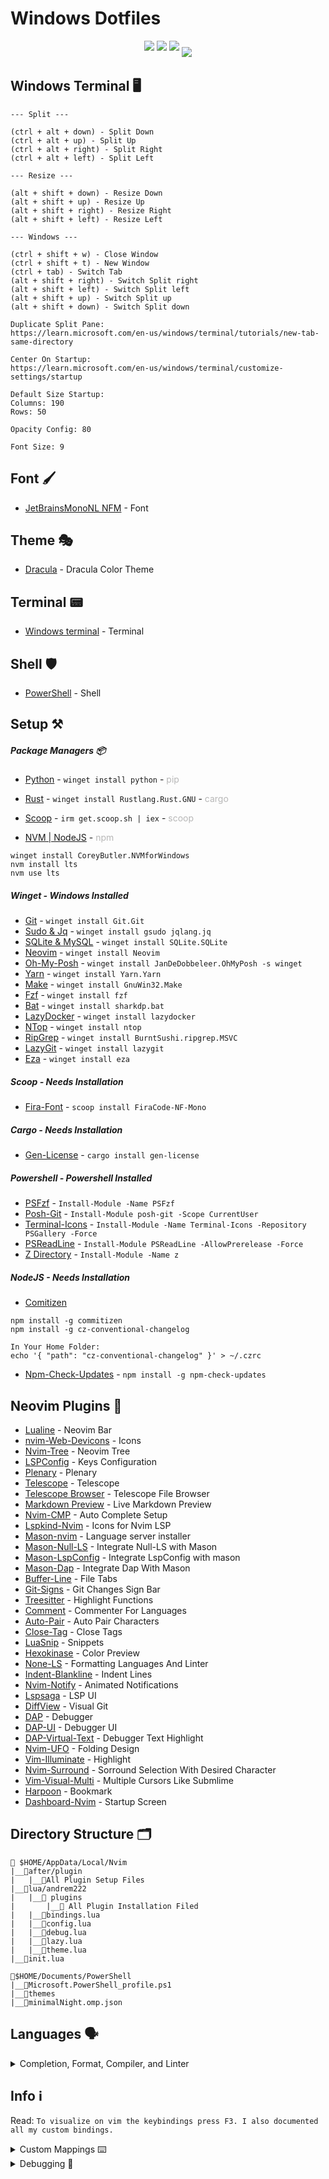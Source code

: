 <h1>Windows Dotfiles</h1>

<p align='center'>
<img style='padding-bottom:10px' src="doc/Terminal-Preview_1.png">
<img style='padding-bottom:10px' src="doc/Terminal-Preview_2.png">
<img style='padding-bottom:10px' src="doc/Terminal-Preview_3.png">
<img src="doc/Terminal-Preview_4.png">
</p>

<h2>Windows Terminal 🖥️</h2>

```
--- Split ---

(ctrl + alt + down) - Split Down
(ctrl + alt + up) - Split Up
(ctrl + alt + right) - Split Right
(ctrl + alt + left) - Split Left
```

```
--- Resize ---

(alt + shift + down) - Resize Down
(alt + shift + up) - Resize Up
(alt + shift + right) - Resize Right
(alt + shift + left) - Resize Left
```

```
--- Windows ---

(ctrl + shift + w) - Close Window
(ctrl + shift + t) - New Window
(ctrl + tab) - Switch Tab
(alt + shift + right) - Switch Split right
(alt + shift + left) - Switch Split left
(alt + shift + up) - Switch Split up
(alt + shift + down) - Switch Split down
```

```
Duplicate Split Pane:
https://learn.microsoft.com/en-us/windows/terminal/tutorials/new-tab-same-directory

Center On Startup:
https://learn.microsoft.com/en-us/windows/terminal/customize-settings/startup

Default Size Startup:
Columns: 190
Rows: 50

Opacity Config: 80

Font Size: 9
```

<h2>Font 🖌️</h2>

- [JetBrainsMonoNL NFM](https://www.nerdfonts.com/font-downloads) - Font

<h2>Theme 🎭</h2>

- [Dracula](https://draculatheme.com/windows-terminal) - Dracula Color Theme

<h2>Terminal 📟</h2>

- [Windows terminal](https://apps.microsoft.com/store/detail/windows-terminal/9N0DX20HK701) - Terminal

<h2>Shell 🛡️</h2>

- [PowerShell](https://apps.microsoft.com/detail/powershell/9MZ1SNWT0N5D?hl=en-us&gl=US) - Shell

<h2>Setup ⚒️</h2>

<h5>Package Managers 📦</h5>

- [Python](https://www.python.org/) - `winget install python` - <span style="opacity:30%">pip</span>

- [Rust](https://www.rust-lang.org/) - `winget install Rustlang.Rust.GNU` - <span style="opacity:30%">cargo</span>

- [Scoop](https://scoop.sh/) - `irm get.scoop.sh | iex` - <span style="opacity:30%">scoop</span>

- [NVM | NodeJS](https://github.com/coreybutler/nvm-windows) - <span style="opacity:30%">npm</span>
```
winget install CoreyButler.NVMforWindows
nvm install lts
nvm use lts
```

<h5>Winget - Windows Installed</h5>

- [Git](https://git-scm.com/download/win) - `winget install Git.Git`
- [Sudo & Jq](https://winget.run/) - `winget install gsudo jqlang.jq`
- [SQLite & MySQL](https://sqlite.org/index.html) - `winget install SQLite.SQLite`
- [Neovim](https://winget.run/search?query=neovim) - `winget install Neovim`
- [Oh-My-Posh](https://ohmyposh.dev/docs/installation/windows) - `winget install JanDeDobbeleer.OhMyPosh -s winget`
- [Yarn](https://yarnpkg.com/) - `winget install Yarn.Yarn`
- [Make](https://www.gnu.org/software/make/) - `winget install GnuWin32.Make`
- [Fzf](https://github.com/junegunn/fzf) - `winget install fzf`
- [Bat](https://github.com/sharkdp/bat) - `winget install sharkdp.bat`
- [LazyDocker](https://github.com/jesseduffield/lazydocker) - `winget install lazydocker`
- [NTop](https://github.com/gsass1/NTop) - `winget install ntop`
- [RipGrep](https://github.com/BurntSushi/ripgrep) - `winget install BurntSushi.ripgrep.MSVC`
- [LazyGit](https://github.com/jesseduffield/lazygit) - `winget install lazygit`
- [Eza](https://github.com/eza-community/eza) - `winget install eza`

<h5>Scoop - Needs Installation</h5>

- [Fira-Font](https://github.com/ryanoasis/nerd-fonts) - `scoop install FiraCode-NF-Mono`

<h5>Cargo - Needs Installation</h5>

- [Gen-License](https://github.com/nexxeln/license-generator) - `cargo install gen-license`

<h5>Powershell - Powershell Installed</h5>

- [PSFzf](https://github.com/kelleyma49/PSFzf) - `Install-Module -Name PSFzf`
- [Posh-Git](https://www.powershellgallery.com/packages/posh-git) - `Install-Module posh-git -Scope CurrentUser`
- [Terminal-Icons](https://github.com/devblackops/Terminal-Icons) - `Install-Module -Name Terminal-Icons -Repository PSGallery -Force`
- [PSReadLine](https://github.com/PowerShell/PSReadLine) - `Install-Module PSReadLine -AllowPrerelease -Force`
- [Z Directory](https://www.powershellgallery.com/packages/z/1.1.13) - `Install-Module -Name z`

<h5>NodeJS - Needs Installation</h5>

- [Comitizen](https://github.com/streamich/git-cz)
```
npm install -g commitizen
npm install -g cz-conventional-changelog

In Your Home Folder:
echo '{ "path": "cz-conventional-changelog" }' > ~/.czrc
```

- [Npm-Check-Updates](https://www.npmjs.com/package/npm-check-updates) - `npm install -g npm-check-updates`

<h2>Neovim Plugins 📲</h2>

- [Lualine](https://github.com/nvim-lualine/lualine.nvim) - Neovim Bar
- [nvim-Web-Devicons](https://github.com/kyazdani42/nvim-web-devicons) - Icons
- [Nvim-Tree](https://github.com/kyazdani42/nvim-tree.lua) - Neovim Tree
- [LSPConfig](https://github.com/neovim/nvim-lspconfig) - Keys Configuration
- [Plenary](https://github.com/nvim-lua/plenary.nvim) - Plenary
- [Telescope](https://github.com/nvim-telescope/telescope.nvim) - Telescope
- [Telescope Browser](https://github.com/nvim-telescope/telescope-file-browser.nvim) - Telescope File Browser
- [Markdown Preview](https://github.com/iamcco/markdown-preview.nvim) - Live Markdown Preview
- [Nvim-CMP](https://github.com/hrsh7th/nvim-cmp) - Auto Complete Setup
- [Lspkind-Nvim](https://github.com/onsails/lspkind.nvim) - Icons for Nvim LSP
- [Mason-nvim](https://github.com/williamboman/mason.nvim) - Language server installer
- [Mason-Null-LS](https://github.com/jay-babu/mason-null-ls.nvim) - Integrate Null-LS with Mason
- [Mason-LspConfig](https://github.com/williamboman/mason-lspconfig.nvim) - Integrate LspConfig with mason 
- [Mason-Dap](https://github.com/jay-babu/mason-nvim-dap.nvim) - Integrate Dap With Mason
- [Buffer-Line](https://github.com/akinsho/bufferline.nvim) - File Tabs
- [Git-Signs](https://github.com/lewis6991/gitsigns.nvim) - Git Changes Sign Bar
- [Treesitter](https://github.com/nvim-treesitter/nvim-treesitter) - Highlight Functions
- [Comment](https://github.com/numToStr/Comment.nvim) - Commenter For Languages
- [Auto-Pair](https://github.com/jiangmiao/auto-pairs) - Auto Pair Characters
- [Close-Tag](https://github.com/windwp/nvim-ts-autotag) - Close Tags
- [LuaSnip](https://github.com/L3MON4D3/LuaSnip) - Snippets
- [Hexokinase](https://github.com/RRethy/vim-hexokinase) - Color Preview
- [None-LS](https://github.com/nvimtools/none-ls.nvim) - Formatting Languages And Linter
- [Indent-Blankline](https://github.com/lukas-reineke/indent-blankline.nvim) - Indent Lines
- [Nvim-Notify](https://github.com/rcarriga/nvim-notify) - Animated Notifications
- [Lspsaga](https://github.com/glepnir/lspsaga.nvim) - LSP UI
- [DiffView](https://github.com/sindrets/diffview.nvim) - Visual Git
- [DAP](https://github.com/mfussenegger/nvim-dap) - Debugger
- [DAP-UI](https://github.com/rcarriga/nvim-dap-ui) - Debugger UI
- [DAP-Virtual-Text](https://github.com/theHamsta/nvim-dap-virtual-text) - Debugger Text Highlight
- [Nvim-UFO](https://github.com/kevinhwang91/nvim-ufo) - Folding Design
- [Vim-Illuminate](https://github.com/RRethy/vim-illuminate) - Highlight
- [Nvim-Surround](https://github.com/kylechui/nvim-surround) - Sorround Selection With Desired Character
- [Vim-Visual-Multi](https://github.com/mg979/vim-visual-multi) - Multiple Cursors Like Submlime
- [Harpoon](https://github.com/ThePrimeagen/harpoon) - Bookmark
- [Dashboard-Nvim](https://github.com/nvimdev/dashboard-nvim) - Startup Screen

<h2>Directory Structure 🗂️</h2>

```
📂 $HOME/AppData/Local/Nvim
|__📂after/plugin
|   |__📑All Plugin Setup Files
|__📂lua/andrem222
|   |__📂 plugins
|       |__📑 All Plugin Installation Filed
|   |__📄bindings.lua
|   |__📄config.lua
|   |__📄debug.lua
|   |__📄lazy.lua
|   |__📄theme.lua
|__📄init.lua

📂$HOME/Documents/PowerShell
|__📄Microsoft.PowerShell_profile.ps1
|__📂themes
|__📄minimalNight.omp.json
```

<h2>Languages 🗣️</h2>
<details>
<summary>Completion, Format, Compiler, and Linter</summary>
<h3>Servers 🗃️ <hr style="margin-top: 0"></h3>

<h5>Winget - Windows Installed</h5>

`C++` winget install clangd

`Lua` winget install lua-language-server

<h5>NodeJS - Needs Installation</h5>

`Live-Server` npm install -g live-server

`Python` npm install -g pyright

`Typescript` npm install -g typescript typescript-language-server

`Tailwind CSS` npm install -g tailwindcss-language-server

<h5>Dotnet - Windows Installed</h5>

`C-Sharp` dotnet tool install --global csharp-ls 

<h3>Format Languages 📄 <hr style="margin-top: 0"></h3>

`C++` at the setup of llvm

<h5>Pip - Needs Installation</h5>

`Python` pip install --upgrade autopep8

<h5>NodeJS - Needs Installation</h5>

`Marksman` npm install -g marksman

`Typescript` npm install -g prettier

<h3>Compilers And Intrepeters ⚙️ <hr style="margin-top: 0"></h3>

<h5>Winget - Windows Installed</h5>

- [Python](https://www.python.org/) - At the installation of Python Package Manager

- [Rust](https://www.rust-lang.org/) - At the installation of Rust Package Manager

- [C++](https://winlibs.com/) - winget install -i LLVM.LLVM

<h5>NodeJS - Needs Installation</h5>

- [NodeJS](https://github.com/nvm-sh/nvm) - At the installation of NodeJS Package Manager
</details>

<h2>Info ℹ️</h2>

Read: `To visualize on vim the keybindings press F3. I also documented all my custom bindings.`

<details>

<summary>Custom Mappings ⌨️</summary>

`\ + f` - Telescope Find Files

`\ + r` - Telescope Live Grep

`\ + \ + \` - Telescope Buffers

`\ + t` - Telescope

`\ + r` - Telescope Resume Search

`\ + w` - Telescope Diagnostics

`F2` - Telescope Help Tags

`F3` - Telescope Keymaps

`F5` - Lsp Status

`F6` - Null-LS Status

`Ctrl - s` - Save

`Ctrl - Alt - s` Save All

`Alt - w` - Save And Quit All

`Alt - q` - Force Quit

`Ctrl - Alt - q` - Force Quit All

`Alt - Up` - Move Line | Block up

`Alt - Down` - Move Line | Block Down

`Alt - Left` - Move Line | Block Left

`Alt - Right` - Move Line | Block Right

`Shift - f` - Format

`f` - Lspsaga Hover Doc

`F` - Lspsaga Peek Definition

`C - f` - Lspsaga Go To Definition

`g + d` - lspsaga Finder

`g + p` - Lspsaga Code Actions

`Ctrl - j` - Lspsaga Jump Diagnostic Forward

`Ctrl - Shift- j` - Lspsaga Jump Diagnostic Reverse

`g - l` - Lspsaga Line Diagnostic

`g + r` - Lspsaga Rename

`Ctrl - Alt - k` - Increase Pane Vertical

`Ctrl - Alt - i` - Decrease Pane Vertical

`Ctrl - Alt - l` - Increase Pane Horizontal

`Ctrl - Alt - j` - Decrease Pane Horizontal

`Alt - Shift - i` - Pane Move Up

`Alt - Shift - k` - Pane Move Down

`Alt - Shift - j` - Pane Move Left

`Alt - Shift - l` - Pane Move Right

`F9` - Debugger Continue

`F10` - Debugger Step Over

`F11` - Debugger Step Into

`F12` - Debugger Step Out

`b` - Debugger Breakpoint

`B` - Debugger Breakpoint With Conditions

`l + p` - Debugger Breakpoint With Log Message

`d + r` - Debugger Toggle

`\ + g` - Git Diff Preview

`Shift - g` - Git Toggle Diff Preference

`=` - Open Fold

`-` - Close Fold

`+` - Open All Folds

`_` - Close All Folds

`CTRL - /` - Comment Line In Line

`CTRL - Alt - /` - Comment BLock

`CTRL - Shift - a` - Select All

`CTRL - p` - Add Cursor At Current Position

`CTRL - h` - Open Harpoon UI

`K` - Save Harpoon Mark
</details>

<details>
<summary>Debugging 🐞</summary>

Problem: `Icons are not showing completly`

Fix:
```
Some fonts do not work well with some color themes and can cause that issue or the terminal. 
You have to try until you find the right font, switch the theme, terminal or make tweaks by yourself. Generaly fonts ending with mono work.
```
problem: `Transparency Not Available`

Fix: 
```
Check you enabled transparency in the temrinal. If you still encounter
problems then you probably have to enable it from your nvim configuration.
Dracula theme transparency is not sufficient so some tweaks are requried.
For example:
                colors = { bg = "NONE" },
                transparent_bg = true,
                show_end_of_buffer = true,
                overrides = {
                    EndOfBuffer = { fg = "#282A36" }
                },

This will disable the background from dracula so transparency can be seen.
```

Problem: `C-Sharp not running`

Fix: `You are required to create a project for it to work`

Problem: `Customize format`

Fix:
```
Look for the documentation to make the changes on the CLI.

For clang-format: https://clang.llvm.org/docs/ClangFormat.html
For prettier: https://prettier.io/docs/en/options.html#vue-files-script-and-style-tags-indentation
```

Problem: `Commitizen opening editor instead of commit options`

Fix:
```
Friendly setup for commitizen globally:
npm install -g commitizen cz-conventional-changelog && echo '{ "path": "cz-conventional-changelog" }' > ~/.czrc
```

Problem: `Scoop buckets wont update`

Fix:
```
scoop config SCOOP_BRANCH master
scoop update
```

Problem: `C++ compiler not working`

Fix:
```
When installing LLVM choose add to path.
Also be use to be using clang if you are using LLVM
```


</details>
